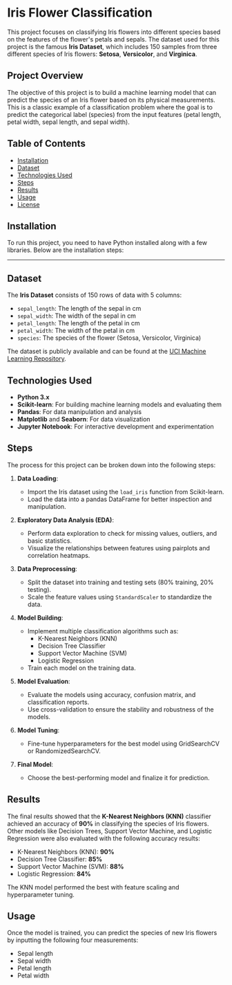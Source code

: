 # Iris Flower Classification

This project focuses on classifying Iris flowers into different species based on the features of the flower's petals and sepals. The dataset used for this project is the famous **Iris Dataset**, which includes 150 samples from three different species of Iris flowers: **Setosa**, **Versicolor**, and **Virginica**.

## Project Overview

The objective of this project is to build a machine learning model that can predict the species of an Iris flower based on its physical measurements. This is a classic example of a classification problem where the goal is to predict the categorical label (species) from the input features (petal length, petal width, sepal length, and sepal width).

## Table of Contents

- [Installation](#installation)
- [Dataset](#dataset)
- [Technologies Used](#technologies-used)
- [Steps](#steps)
- [Results](#results)
- [Usage](#usage)
- [License](#license)

## Installation

To run this project, you need to have Python installed along with a few libraries. Below are the installation steps:

-----------------------------------------

## Dataset

The **Iris Dataset** consists of 150 rows of data with 5 columns:

- `sepal_length`: The length of the sepal in cm
- `sepal_width`: The width of the sepal in cm
- `petal_length`: The length of the petal in cm
- `petal_width`: The width of the petal in cm
- `species`: The species of the flower (Setosa, Versicolor, Virginica)

The dataset is publicly available and can be found at the [UCI Machine Learning Repository](https://archive.ics.uci.edu/ml/datasets/iris).

## Technologies Used

- **Python 3.x**
- **Scikit-learn**: For building machine learning models and evaluating them
- **Pandas**: For data manipulation and analysis
- **Matplotlib** and **Seaborn**: For data visualization
- **Jupyter Notebook**: For interactive development and experimentation

## Steps

The process for this project can be broken down into the following steps:

1. **Data Loading**:
   - Import the Iris dataset using the `load_iris` function from Scikit-learn.
   - Load the data into a pandas DataFrame for better inspection and manipulation.

2. **Exploratory Data Analysis (EDA)**:
   - Perform data exploration to check for missing values, outliers, and basic statistics.
   - Visualize the relationships between features using pairplots and correlation heatmaps.

3. **Data Preprocessing**:
   - Split the dataset into training and testing sets (80% training, 20% testing).
   - Scale the feature values using `StandardScaler` to standardize the data.

4. **Model Building**:
   - Implement multiple classification algorithms such as:
     - K-Nearest Neighbors (KNN)
     - Decision Tree Classifier
     - Support Vector Machine (SVM)
     - Logistic Regression
   - Train each model on the training data.

5. **Model Evaluation**:
   - Evaluate the models using accuracy, confusion matrix, and classification reports.
   - Use cross-validation to ensure the stability and robustness of the models.

6. **Model Tuning**:
   - Fine-tune hyperparameters for the best model using GridSearchCV or RandomizedSearchCV.

7. **Final Model**:
   - Choose the best-performing model and finalize it for prediction.

## Results

The final results showed that the **K-Nearest Neighbors (KNN)** classifier achieved an accuracy of **90%** in classifying the species of Iris flowers. Other models like Decision Trees, Support Vector Machine, and Logistic Regression were also evaluated with the following accuracy results:

- K-Nearest Neighbors (KNN): **90%**
- Decision Tree Classifier: **85%**
- Support Vector Machine (SVM): **88%**
- Logistic Regression: **84%**

The KNN model performed the best with feature scaling and hyperparameter tuning.

## Usage

Once the model is trained, you can predict the species of new Iris flowers by inputting the following four measurements:

- Sepal length
- Sepal width
- Petal length
- Petal width

